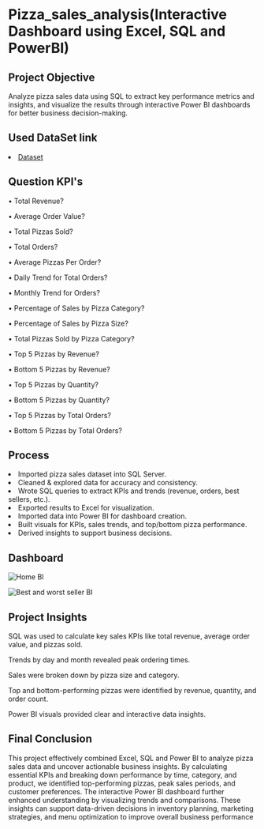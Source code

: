 # Pizza_sales_analysis(Interactive Dashboard using Excel, SQL and PowerBI)
## Project Objective
Analyze pizza sales data using SQL to extract key performance metrics and insights, and visualize the results through interactive Power BI dashboards for better business decision-making.
## Used DataSet link
<li>
<a href="https://drive.google.com/file/d/1Qm4CRgCWth0yPqv7fyl1BunoYVBAmoph/view?usp=drive_link">Dataset</a>
</li>

## Question KPI's
•	Total Revenue?

•	Average Order Value?

•	Total Pizzas Sold?

•	Total Orders?

•	Average Pizzas Per Order?

•	Daily Trend for Total Orders?

•	Monthly Trend for Orders?

•	Percentage of Sales by Pizza Category?

•	Percentage of Sales by Pizza Size?

•	Total Pizzas Sold by Pizza Category?

•	Top 5 Pizzas by Revenue?

•	Bottom 5 Pizzas by Revenue?

•	Top 5 Pizzas by Quantity?

•	Bottom 5 Pizzas by Quantity?

•	Top 5 Pizzas by Total Orders?

•	Bottom 5 Pizzas by Total Orders?

## Process
<li> Imported pizza sales dataset into SQL Server.</li>

<li>Cleaned & explored data for accuracy and consistency.</li>

<li>Wrote SQL queries to extract KPIs and trends (revenue, orders, best sellers, etc.).</li>

<li>Exported results to Excel for visualization.</li>

<li>Imported data into Power BI for dashboard creation.</li>

<li>Built visuals for KPIs, sales trends, and top/bottom pizza performance.</li>

<li>Derived insights to support business decisions.</li>

## Dashboard
![Home BI](https://github.com/user-attachments/assets/e383147d-ff78-4ee1-a8e9-acf597f841e5)



![Best and worst seller BI](https://github.com/user-attachments/assets/2fd1414e-6710-4e4a-a99d-6dbe2cbcc524)











## Project Insights

SQL was used to calculate key sales KPIs like total revenue, average order value, and pizzas sold.

Trends by day and month revealed peak ordering times.

Sales were broken down by pizza size and category.

Top and bottom-performing pizzas were identified by revenue, quantity, and order count.

Power BI visuals provided clear and interactive data insights.

## Final Conclusion 
This project effectively combined Excel, SQL and Power BI to analyze pizza sales data and uncover actionable business insights. By calculating essential KPIs and breaking down performance by time, category, and product, we identified top-performing pizzas, peak sales periods, and customer preferences. The interactive Power BI dashboard further enhanced understanding by visualizing trends and comparisons. These insights can support data-driven decisions in inventory planning, marketing strategies, and menu optimization to improve overall business performance

